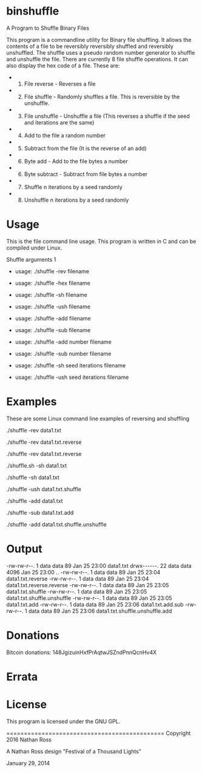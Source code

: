 # binshuffle
A Program to Shuffle Binary Files

This program is a commandline utility for Binary file shuffling. 
It allows the contents of a file to be reversibly reversibly shuffled and reversibly unshuffled.
The shuffle uses a pseudo random number generator to shuffle and unshuffle the file.
There are currently 8 file shuffle operations. It can also display the hex code of a file.
These are:
 
- 1) File reverse - Reverses a file
- 2) File shuffle - Randomly shuffles a file. This is reversible by the unshuffle.
- 3) File unshuffle - Unshuffle a file (This reverses a shuffle if the seed and iterations are the same)
- 4) Add to the file a random number
- 5) Subtract from the file (It is the reverse of an add)
- 6) Byte add - Add to the file bytes a number
- 6) Byte subtract - Subtract from file bytes a number 
- 7) Shuffle n iterations by a seed randomly
- 8) Unshuffle n iterations by a seed randomly


# Usage

This is the file command line usage. This program is written in C and can 
be compiled under Linux.

Shuffle arguments 1
- usage: ./shuffle -rev filename
- usage: ./shuffle -hex filename

- usage: ./shuffle -sh  filename
- usage: ./shuffle -ush filename
- usage: ./shuffle -add filename
- usage: ./shuffle -sub filename

- usage: ./shuffle -add number filename
- usage: ./shuffle -sub number filename

- usage: ./shuffle -sh  seed iterations filename
- usage: ./shuffle -ush seed iterations filename

# Examples

These are some Linux command line examples of reversing and shuffling

./shuffle -rev data1.txt

./shuffle -rev data1.txt.reverse

./shuffle -rev data1.txt.reverse

./shuffle.sh -sh data1.txt

./shuffle -sh data1.txt

./shuffle -ush data1.txt.shuffle

./shuffle -add data1.txt

./shuffle -sub data1.txt.add

./shuffle -add data1.txt.shuffle.unshuffle

# Output

-rw-rw-r--.  1 data data        89 Jan 25 23:00 data1.txt
drwx------. 22 data data      4096 Jan 25 23:00 ..
-rw-rw-r--.  1 data data        89 Jan 25 23:04 data1.txt.reverse
-rw-rw-r--.  1 data data        89 Jan 25 23:04 data1.txt.reverse.reverse
-rw-rw-r--.  1 data data        89 Jan 25 23:05 data1.txt.shuffle
-rw-rw-r--.  1 data data        89 Jan 25 23:05 data1.txt.shuffle.unshuffle
-rw-rw-r--.  1 data data        89 Jan 25 23:05 data1.txt.add
-rw-rw-r--.  1 data data        89 Jan 25 23:06 data1.txt.add.sub
-rw-rw-r--.  1 data data        89 Jan 25 23:06 data1.txt.shuffle.unshuffle.add


# Donations

Bitcoin donations: 148JgizuinHxfPrAqtwJSZndPnnQcnHv4X


# Errata

# License

This program is licensed under the GNU GPL.

=============================================
Copyright 2016 Nathan Ross  

A Nathan Ross design
"Festival of a Thousand Lights"

January 29, 2014